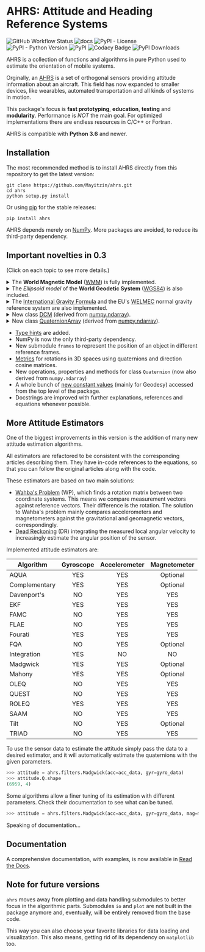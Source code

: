 # AHRS: Attitude and Heading Reference Systems

![GitHub Workflow Status](https://img.shields.io/github/workflow/status/Mayitzin/ahrs/Build%20Python%20Package)
![docs](https://readthedocs.org/projects/ahrs/badge/?version=latest)
![PyPI - License](https://img.shields.io/pypi/l/ahrs)
![PyPI - Python Version](https://img.shields.io/pypi/pyversions/ahrs)
![PyPI](https://img.shields.io/pypi/v/ahrs)
![Codacy Badge](https://api.codacy.com/project/badge/Grade/bc366c601ed44e12b233218dd37cd32c)
![PyPI Downloads](https://pepy.tech/badge/ahrs)

AHRS is a collection of functions and algorithms in pure Python used to estimate the orientation of mobile systems.

Orginally, an [AHRS](https://en.wikipedia.org/wiki/Attitude_and_heading_reference_system) is a set of orthogonal sensors providing attitude information about an aircraft. This field has now expanded to smaller devices, like wearables, automated transportation and all kinds of systems in motion.

This package's focus is **fast prototyping**, **education**, **testing** and **modularity**. Performance is _NOT_ the main goal. For optimized implementations there are endless resources in C/C++ or Fortran.

AHRS is compatible with **Python 3.6** and newer.

## Installation

The most recommended method is to install AHRS directly from this repository to get the latest version:

```shell
git clone https://github.com/Mayitzin/ahrs.git
cd ahrs
python setup.py install
```

Or using [pip](https://pip.pypa.io) for the stable releases:

```shell
pip install ahrs
```

AHRS depends merely on [NumPy](https://numpy.org/). More packages are avoided, to reduce its third-party dependency.

## Important novelties in 0.3

(Click on each topic to see more details.)

<details>
<summary>The <b>World Magnetic Model</b> (<a href="https://www.ngdc.noaa.gov/geomag/WMM/DoDWMM.shtml">WMM</a>) is fully implemented.</summary>

It is a re-implementation of the Spherical Harmonics approximation used by the United States' <a href="https://www.ngdc.noaa.gov/geomag/WMM/">National Geopatial-Intelligence Agency</a>. It can be used to estimate all magnetic field elements on any given place of Earth for dates between 2015 and 2025.

```python
>>> from ahrs.utils import WMM
>>> wmm = WMM(latitude=10.0, longitude=-20.0, height=10.5)
>>> wmm.magnetic_elements
{'X': 30499.640469609083, 'Y': -5230.267158472566, 'Z': -1716.633311360368,
'H': 30944.850352270452, 'F': 30992.427998627096, 'I': -3.1751692563622993,
'D': -9.73078560629778, 'GV': -9.73078560629778}
```
</details>

<details>
<summary>
The <i>Ellipsoid model</i> of the <b>World Geodetic System</b> (<a href="https://earth-info.nga.mil/GandG/update/index.php?dir=wgs84&action=wgs84">WGS84</a>) is also included.</summary>

The estimation of the main and derived parameters of the WGS84 using the ellipsoid model are implemented:

```python
>>> from ahrs.utils import WGS
>>> wgs = WGS()      # Creates an ellipsoid model, using Earth's characteristics by default
>>> wgs_properties = [x for x in dir(wgs) if not (hasattr(wgs.__getattribute__(x), '__call__') or x.startswith('__'))]
>>> for p in wgs_properties:
...     print('{:<{w}}  {}'.format(p, wgs.__getattribute__(p), w=len(max(wgs_properties, key=len))))
...
a                                          6378137.0
arithmetic_mean_radius                     6371008.771415059
aspect_ratio                               0.9966471893352525
atmosphere_gravitational_constant          343591934.4
authalic_sphere_radius                     6371007.1809182055
b                                          6356752.314245179
curvature_polar_radius                     6399593.625758493
dynamic_inertial_moment_about_X            8.007921777277886e+37
dynamic_inertial_moment_about_Y            8.008074799852911e+37
dynamic_inertial_moment_about_Z            8.03430094201443e+37
dynamical_form_factor                      0.0010826298213129219
equatorial_normal_gravity                  9.78032533590406
equivolumetric_sphere_radius               6371000.790009159
f                                          0.0033528106647474805
first_eccentricity_squared                 0.0066943799901413165
geometric_dynamic_ellipticity              0.003258100628533992
geometric_inertial_moment                  8.046726628049449e+37
geometric_inertial_moment_about_Z          8.073029370114392e+37
gm                                         398600441800000.0
gravitational_constant_without_atmosphere  398600098208065.6
is_geodetic                                True
linear_eccentricity                        521854.00842338527
mass                                       5.972186390142457e+24
mean_normal_gravity                        9.797643222256516
normal_gravity_constant                    0.0034497865068408447
normal_gravity_potential                   62636851.71456948
polar_normal_gravity                       9.832184937863065
second_degree_zonal_harmonic               -0.00048416677498482876
second_eccentricity_squared                0.006739496742276434
w                                          7.292115e-05
```

It can be used, for example, to estimate the normal gravity acceleration (in m/s^2) at any location on Earth.

```python
>>> wgs.normal_gravity(50.0, 1000.0)    # Normal gravity at latitude = 50.0 °, 1000 m above surface
9.807617683884756
```

Setting the fundamental parameters (`a`, `f`, `GM`, `w`) yields a different ellipsoid. For the moon, for instance, we build a new model:

```python
>>> moon_a = ahrs.MOON_EQUATOR_RADIUS
>>> moon_f = (ahrs.MOON_EQUATOR_RADIUS-ahrs.MOON_POLAR_RADIUS)/ahrs.MOON_EQUATOR_RADIUS
>>> moon_gm = ahrs.MOON_GM
>>> moon_w = ahrs.MOON_ROTATION
>>> moon = WGS(a=moon_a, f=moon_f, GM=moon_gm, w=moon_w)
>>> moon.normal_gravity(10.0, h=500.0)  # Gravity on moon at 10° N and 500 m above surface
1.6239259827292798
>>> moon.is_geodetic     # Only the Earth is geodetic
False
```

A full implementation of the **Earth Gravitational Model** ([EGM2008](https://earth-info.nga.mil/GandG/wgs84/gravitymod/egm2008/egm08_wgs84.html)) using Spherical Harmonics is **NOT** available here.

</details>

<details>
<summary>The <a href="http://earth.geology.yale.edu/~ajs/1945A/360.pdf">International Gravity Formula</a> and the EU's <a href="https://www.welmec.org/documents/guides/2/">WELMEC</a> normal gravity reference system are also implemented.
</summary>

```python
>>> ahrs.utils.international_gravity(50.0)       # Latitude = 50° N
9.810786421572386
>>> ahrs.utils.welmec_gravity(50.0, 500.0)       # Latitude = 50° N,   height above sea = 500 m
9.809152687885897
```

</details>

<details>
<summary>New class <a href="https://ahrs.readthedocs.io/en/latest/classDCM.html">DCM</a> (derived from <a href="https://numpy.org/doc/stable/reference/generated/numpy.array.html">numpy.ndarray</a>).</summary>

This new class represents 3x3 Direction Cosine Matrices used to describe orientations / rotations operations.

```python
>>> from ahrs import DCM
>>> R = DCM(x=10.0, y=20.0, z=30.0)
>>> type(R)
<class 'ahrs.common.dcm.DCM'>
>>> R.view()
DCM([[ 0.81379768 -0.46984631  0.34202014],
     [ 0.54383814  0.82317294 -0.16317591],
     [-0.20487413  0.31879578  0.92541658]])
>>> R.inv     # or R.I
array([[ 0.81379768  0.54383814 -0.20487413]
       [-0.46984631  0.82317294  0.31879578]
       [ 0.34202014 -0.16317591  0.92541658]])
>>> R.log
array([0.26026043, 0.29531805, 0.5473806 ])
>>> R.to_axisangle()        # Axis in 3D NumPy array, and angle as radians
(array([0.38601658, 0.43801381, 0.81187135]), 0.6742208510527136)
>>> R.to_quaternion()
array([0.94371436, 0.12767944, 0.14487813, 0.26853582])
>>> R.to_quaternion(method='itzhack', version=2)
array([ 0.94371436, -0.12767944, -0.14487813, -0.26853582])
```
</details>

<details>
<summary>New class <a href="https://ahrs.readthedocs.io/en/latest/quaternion/classQuaternionArray.html">QuaternionArray</a> (derived from <a href="https://numpy.org/doc/stable/reference/generated/numpy.array.html">numpy.ndarray</a>).</summary>

This class can be used to simultaneously handle an array with several quaternions at once.


```python
>>> Q = QuaternionArray(np.random.random((3, 4))-0.5)
>>> Q.view()
QuaternionArray([[ 0.31638467,  0.59313477, -0.62538687, -0.39621099],
                 [ 0.24973118, -0.37958194, -0.67851278, -0.57721079],
                 [-0.44643469,  0.17200957, -0.72678553,  0.49284031]])
>>> Q.w
array([ 0.31638467,  0.24973118, -0.44643469])
>>> Q.to_DCM()
array([[[-0.09618377, -0.49116723, -0.86573866],
        [-0.99258756, -0.017584  ,  0.1202528 ],
        [-0.07428738,  0.8708878 , -0.48583519]],

       [[-0.58710377,  0.80339746,  0.09930598],
        [ 0.22680733,  0.04549051,  0.97287669],
        [ 0.77708918,  0.5937029 , -0.20892408]],

       [[-0.54221755,  0.19001389,  0.81847104],
        [-0.69007015,  0.45504228, -0.56279633],
        [-0.47937805, -0.86996048, -0.115609  ]]])
>>> Q.conjugate()
array([[ 0.31638467, -0.59313477,  0.62538687,  0.39621099],
       [ 0.24973118,  0.37958194,  0.67851278,  0.57721079],
       [-0.44643469, -0.17200957,  0.72678553, -0.49284031]])
>>> Q.average()
array([ 0.19537239,  0.17826049, -0.87872408, -0.39736232])
```
</details>

- [Type hints](https://www.python.org/dev/peps/pep-0484/) are added.
- NumPy is now the only third-party dependency.
- New submodule `frames` to represent the position of an object in different reference frames.
- [Metrics](https://ahrs.readthedocs.io/en/latest/metrics.html) for rotations in 3D spaces using quaternions and direction cosine matrices.
- New operations, properties and methods for class `Quaternion` (now also derived from `numpy.ndarray`)
- A whole bunch of [new constant values](https://ahrs.readthedocs.io/en/latest/constants.html) (mainly for Geodesy) accessed from the top level of the package.
- Docstrings are improved with further explanations, references and equations whenever possible.

## More Attitude Estimators

One of the biggest improvements in this version is the addition of many new attitude estimation algorithms.

All estimators are refactored to be consistent with the corresponding articles describing them. They have in-code references to the equations, so that you can follow the original articles along with the code.

These estimators are based on two main solutions:

- [Wahba's Problem](https://en.wikipedia.org/wiki/Wahba%27s_problem) (WP), which finds a rotation matrix between two coordinate systems. This means we compare measurement vectors against reference vectors. Their difference is the rotation. The solution to Wahba's problem mainly compares accelerometers and magnetometers against the gravitational and geomagnetic vectors, correspondingly.
- [Dead Reckoning](https://en.wikipedia.org/wiki/Dead_reckoning) (DR) integrating the measured local angular velocity to increasingly estimate the angular position of the sensor.

Implemented attitude estimators are:

| Algorithm     | Gyroscope | Accelerometer | Magnetometer |
|---------------|:---------:|:-------------:|:------------:|
| AQUA          | YES       | YES           | Optional     |
| Complementary | YES       | YES           | Optional     |
| Davenport's   | NO        | YES           | YES          |
| EKF           | YES       | YES           | YES          |
| FAMC          | NO        | YES           | YES          |
| FLAE          | NO        | YES           | YES          |
| Fourati       | YES       | YES           | YES          |
| FQA           | NO        | YES           | Optional     |
| Integration   | YES       | NO            | NO           |
| Madgwick      | YES       | YES           | Optional     |
| Mahony        | YES       | YES           | Optional     |
| OLEQ          | NO        | YES           | YES          |
| QUEST         | NO        | YES           | YES          |
| ROLEQ         | YES       | YES           | YES          |
| SAAM          | NO        | YES           | YES          |
| Tilt          | NO        | YES           | Optional     |
| TRIAD         | NO        | YES           | YES          |

To use the sensor data to estimate the attitude simply pass the data to a desired estimator, and it will automatically estimate the quaternions with the given parameters.

```python
>>> attitude = ahrs.filters.Madgwick(acc=acc_data, gyr=gyro_data)
>>> attitude.Q.shape
(6959, 4)
```

Some algorithms allow a finer tuning of its estimation with different parameters. Check their documentation to see what can be tuned.

```python
>>> attitude = ahrs.filters.Madgwick(acc=acc_data, gyr=gyro_data, mag=mag_data, gain=0.1, frequency=100.0)
```

Speaking of documentation...

## Documentation

A comprehensive documentation, with examples, is now available in
[Read the Docs](https://ahrs.readthedocs.io).

## Note for future versions

`ahrs` moves away from plotting and data handling submodules to better focus in the algorithmic parts. Submodules `io` and `plot` are not built in the package anymore and, eventually, will be entirely removed from the base code.

This way you can also choose your favorite libraries for data loading and visualization. This also means, getting rid of its dependency on `matplotlib` too.

